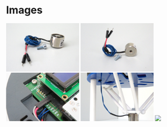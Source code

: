 # Images

[<img src="https://raw.githubusercontent.com/deltarobotone/image_database/master/gripper/gripper%20(1).PNG" width="200">](https://raw.githubusercontent.com/deltarobotone/image_database/master/gripper/gripper%20(1).PNG)
[<img src="https://raw.githubusercontent.com/deltarobotone/image_database/master/gripper/gripper%20(2).PNG" width="200">](https://raw.githubusercontent.com/deltarobotone/image_database/master/gripper/gripper%20(2).PNG)
[<img src="https://raw.githubusercontent.com/deltarobotone/image_database/master/gripper/gripper%20(3).PNG" width="200">](https://raw.githubusercontent.com/deltarobotone/image_database/master/gripper/gripper%20(3).PNG)
[<img src="https://raw.githubusercontent.com/deltarobotone/image_database/master/gripper/gripper%20(4).PNG" width="200">](https://raw.githubusercontent.com/deltarobotone/image_database/master/gripper/gripper%20(4).PNG)
[<img src="https://raw.githubusercontent.com/deltarobotone/image_database/master/gripper/gripper%20(5).PNG" width="200">](https://raw.githubusercontent.com/deltarobotone/image_database/master/gripper/gripper%20(5).PNG)
